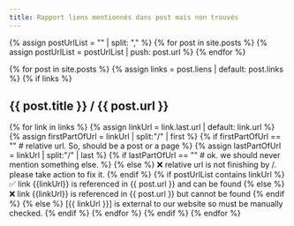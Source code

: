 ```yaml
---
title: Rapport liens mentionnés dans post mais non trouvés
---
```

{% assign postUrlList = "" | split: "," %}
{% for post in site.posts %}
  {% assign postUrlList = postUrlList | push: post.url %}
{% endfor %}

{% for post in site.posts %}
  {% assign links = post.liens | default: post.links %}
  {% if links %}
## {{ post.title }} / {{ post.url }}
  {% for link in links %}
    {% assign linkUrl = link.last.url | default: link.url %}
    {% assign firstPartOfUrl = linkUrl | split:"/" | first %}
    {% if firstPartOfUrl == "" # relative url. So, should be a post or a page %}
      {% assign lastPartOfUrl = linkUrl | split:"/" | last %}
      {% if lastPartOfUrl == "" # ok. we should never mention something else. %}
      {% else %}
        ❌ relative url is not finishing by /. please take action to fix it.
      {% endif %}
      {% if postUrlList contains linkUrl %}
        ✅ link {{linkUrl}} is referenced in {{ post.url }}  and can be found
      {% else %}
        ❌ link {{linkUrl}} is referenced in {{ post.url }}  but cannot be found
      {% endif %}
    {% else %}
      [{{ linkUrl }}] is external to our website so must be manually checked.
    {% endif %}
  {% endfor %}
 {% endif %}
{% endfor %}
